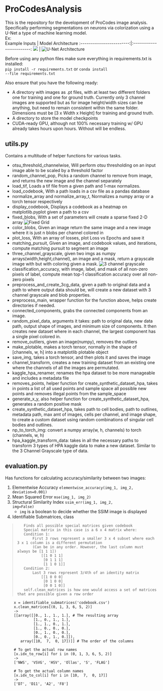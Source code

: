 
# ProCodesAnalysis

This is the repository for the development of ProCodes image analysis. \
Specifically performing segmentations on neurons via colorization using a U-Net a type of machine learning model.  
Ex:  
Example Inputs             |  Model Architecture
:-------------------------:|:-------------------------:
![](example_img.png)       |  ![U-Net Architecture](unet.png)
 
Before using any python files make sure everything in requirements.txt is installed:  
 <code>pip install -r requirements.txt</code>  or
 <code>conda install --file requirements.txt</code>  
  
Also ensure that you have the following ready:  
* A directory with images as .pt files, with at least two different folders one for training and one for ground truth. 
Currently only 3 channel 
images are supported but as for image height/width sizes can be anything, but need to remain consistent within the same 
folder. Dimensions must be [3 x Width x Height] for training and ground truth.
* A directory to store the model checkpoints
* CUDA-ready GPU, although not 100% necessary training w/ GPU already takes hours upon hours. Without will be endless.

## utils.py
Contains a multitude of helper functions for various tasks.  
* otsu_threshold_channelwise, Will perform otsu thresholding on an input image able to be scaled by a threshold factor
* random_channel_pop, Picks a random channel to remove from image, and returns the new image and the channel separately
* load_tif, Loads a tif file from a given path and 1-max normalizes.
* load_codebook, With a path loads in a csv file as a pandas database
* normalize_array and normalize_array_t, Normalizes a numpy array or a torch tensor respectively
* display_codebook, Displays a codebook as a heatmap on matplotlib.pyplot given a path to a csv
* fixed_blobs, With a set of parameters will create a sparse fixed 2-D array
  ![Fixed Grid](fixed_grid.png)
* color_blobs, Given an image return the same image and a new image where it is just n blobs per channel colored in
* plot_loss, With an array of losses, plot Loss vs Epochs and save it
* matching_pursuit, Given an image, and codebook values, and iterations, compute matching pursuit to segment an image
* three_channel_grayscale, given two imgs as numpy arrays(width,height,channel), an image and a mask, return a grayscale image with but with coloring given a mask. 
  ![3 channel grayscale](3channel_gray.png)  
* classification_accuracy, with image, label, and mask of all non-zero pixels of label, compute mean top-1 classification accuracy over all non-zero pixels
* preprocess_and_create_3cg_data, given a path to original data and a path to where output data should be, will create 
a new dataset with 3 channel grayscale and blob properties.
* preprocess_main, wrapper function for the function above, helps create directories if needed.
* connected_components, grabs the connected components from an image.
* random_pixel_data, arguments it takes: path to original data, new data path, output shape of images, and minimum size of components. 
It then creates new dataset where in each channel, the largest component has a single pixel colored in.
* remove_outliers, given an image(numpy), removes the outliers
* make_plotable, makes a torch tensor, normally in the shape of [channels, w, h] into a matplotlib plotable object
* save_img, takes a torch tensor, and then plots it and saves the image
* channel_transform, creates a new training dataset from an existing one where the channels of all the images are permutated.
* kaggle_hpa_renamer, renames the hpa dataset to be more manageable and includes a metadata file
* removes_points, helper function for create_synthetic_dataset_hpa, takes in points a list of all used points and sample space all possible new points
 and removes illegal points from the sample_space
* generate_x_y, also helper function for create_synthetic_dataset_hpa, generates a random positive mask
* create_synthetic_dataset_hpa, takes path to cell bodies, path to outlines, metadata path, max amt of images, cells per channel, and image shape, 
to create a custom dataset using random combinations of singular cell bodies and outlines.
* np_to_torch_img: convert a numpy array(w, h, channels) to torch (channels, w, h)
* hpa_kaggle_transform_data: takes in all the necessary paths to transform 3 types of HPA kaggle data to make a new dataset. 
Similar to the 3 Channel Grayscale type of data. 

## evaluation.py
Has functions for calculating accuracy/similarity between two images:  
1. Elementwise Accuracy <code>elementwise_accuracy(img_1, img_2, deviation=0.001)</code>
2. Mean Squared Error <code>mse(img_1, img_2)</code>
3. Structural Similarity Index <code>ssim_err(img_1, img_2, img=False)</code>  
    - <code>img</code> is a boolean to decide whether the SSIM image is displayed
4. Identifiable Submatrices, class
>        Finds all possible special matrices given codebook
>        Special matrix in this case is a 6 x 4 matrix where:
>        Condition 1:
>            First 3 rows represent a smaller 3 x 4 subset where each 3 x 1 column is a different permutation
>            (Can be in any order. However, the last column must always be [1 1 1])
>                [[1 0 1 1]
>                 [0 1 1 1]
>                 [1 1 0 1]]
>        Condition 2:
>            Last 3 rows represent 3/4th of an identity matrix
>                [[1 0 0 0]
>                 [0 1 0 0]
>                 [0 0 1 0]]
>        self.clean_matrices is how one would access a set of matrices that are possible given a row order
>        
        x = identifiable_submatrices('codebook.csv')
        x.clean_matrices[(0, 1, 3, 6, 5, 2)]
        ->
        [[array([[0., 1., 1., 1.], # The resulting array
                 [1., 0., 1., 1.],
                 [1., 1., 0., 1.],
                 [1., 0., 0., 0.],
                 [0., 1., 0., 0.],
                 [0., 0., 1., 0.]]),
           array([10,  7,  0, 17])]] # The order of the columns

        # To get the actual row names
        [x.idx_to_row[i] for i in (0, 1, 3, 6, 5, 2)]
        ->
        ['NWS', 'VSVG', 'HSV', 'Ollas', 'S', 'FLAG']

        # To get the actual column names
        [x.idx_to_col[i] for i in [10,  7,  0, 17]]
        ->
        ['D7', 'D11', 'A2', 'F8']

